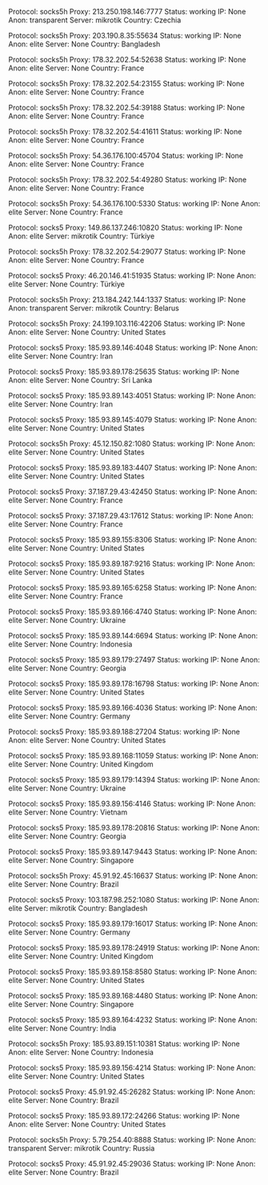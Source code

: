 Protocol: socks5h
Proxy: 213.250.198.146:7777
Status: working
IP: None
Anon: transparent
Server: mikrotik
Country: Czechia

Protocol: socks5h
Proxy: 203.190.8.35:55634
Status: working
IP: None
Anon: elite
Server: None
Country: Bangladesh

Protocol: socks5h
Proxy: 178.32.202.54:52638
Status: working
IP: None
Anon: elite
Server: None
Country: France

Protocol: socks5h
Proxy: 178.32.202.54:23155
Status: working
IP: None
Anon: elite
Server: None
Country: France

Protocol: socks5h
Proxy: 178.32.202.54:39188
Status: working
IP: None
Anon: elite
Server: None
Country: France

Protocol: socks5h
Proxy: 178.32.202.54:41611
Status: working
IP: None
Anon: elite
Server: None
Country: France

Protocol: socks5h
Proxy: 54.36.176.100:45704
Status: working
IP: None
Anon: elite
Server: None
Country: France

Protocol: socks5h
Proxy: 178.32.202.54:49280
Status: working
IP: None
Anon: elite
Server: None
Country: France

Protocol: socks5h
Proxy: 54.36.176.100:5330
Status: working
IP: None
Anon: elite
Server: None
Country: France

Protocol: socks5
Proxy: 149.86.137.246:10820
Status: working
IP: None
Anon: elite
Server: mikrotik
Country: Türkiye

Protocol: socks5h
Proxy: 178.32.202.54:29077
Status: working
IP: None
Anon: elite
Server: None
Country: France

Protocol: socks5
Proxy: 46.20.146.41:51935
Status: working
IP: None
Anon: elite
Server: None
Country: Türkiye

Protocol: socks5h
Proxy: 213.184.242.144:1337
Status: working
IP: None
Anon: transparent
Server: mikrotik
Country: Belarus

Protocol: socks5h
Proxy: 24.199.103.116:42206
Status: working
IP: None
Anon: elite
Server: None
Country: United States

Protocol: socks5
Proxy: 185.93.89.146:4048
Status: working
IP: None
Anon: elite
Server: None
Country: Iran

Protocol: socks5
Proxy: 185.93.89.178:25635
Status: working
IP: None
Anon: elite
Server: None
Country: Sri Lanka

Protocol: socks5
Proxy: 185.93.89.143:4051
Status: working
IP: None
Anon: elite
Server: None
Country: Iran

Protocol: socks5
Proxy: 185.93.89.145:4079
Status: working
IP: None
Anon: elite
Server: None
Country: United States

Protocol: socks5h
Proxy: 45.12.150.82:1080
Status: working
IP: None
Anon: elite
Server: None
Country: United States

Protocol: socks5
Proxy: 185.93.89.183:4407
Status: working
IP: None
Anon: elite
Server: None
Country: United States

Protocol: socks5
Proxy: 37.187.29.43:42450
Status: working
IP: None
Anon: elite
Server: None
Country: France

Protocol: socks5
Proxy: 37.187.29.43:17612
Status: working
IP: None
Anon: elite
Server: None
Country: France

Protocol: socks5
Proxy: 185.93.89.155:8306
Status: working
IP: None
Anon: elite
Server: None
Country: United States

Protocol: socks5
Proxy: 185.93.89.187:9216
Status: working
IP: None
Anon: elite
Server: None
Country: United States

Protocol: socks5
Proxy: 185.93.89.165:6258
Status: working
IP: None
Anon: elite
Server: None
Country: France

Protocol: socks5
Proxy: 185.93.89.166:4740
Status: working
IP: None
Anon: elite
Server: None
Country: Ukraine

Protocol: socks5
Proxy: 185.93.89.144:6694
Status: working
IP: None
Anon: elite
Server: None
Country: Indonesia

Protocol: socks5
Proxy: 185.93.89.179:27497
Status: working
IP: None
Anon: elite
Server: None
Country: Georgia

Protocol: socks5
Proxy: 185.93.89.178:16798
Status: working
IP: None
Anon: elite
Server: None
Country: United States

Protocol: socks5
Proxy: 185.93.89.166:4036
Status: working
IP: None
Anon: elite
Server: None
Country: Germany

Protocol: socks5
Proxy: 185.93.89.188:27204
Status: working
IP: None
Anon: elite
Server: None
Country: United States

Protocol: socks5
Proxy: 185.93.89.168:11059
Status: working
IP: None
Anon: elite
Server: None
Country: United Kingdom

Protocol: socks5
Proxy: 185.93.89.179:14394
Status: working
IP: None
Anon: elite
Server: None
Country: Ukraine

Protocol: socks5
Proxy: 185.93.89.156:4146
Status: working
IP: None
Anon: elite
Server: None
Country: Vietnam

Protocol: socks5
Proxy: 185.93.89.178:20816
Status: working
IP: None
Anon: elite
Server: None
Country: Georgia

Protocol: socks5
Proxy: 185.93.89.147:9443
Status: working
IP: None
Anon: elite
Server: None
Country: Singapore

Protocol: socks5h
Proxy: 45.91.92.45:16637
Status: working
IP: None
Anon: elite
Server: None
Country: Brazil

Protocol: socks5
Proxy: 103.187.98.252:1080
Status: working
IP: None
Anon: elite
Server: mikrotik
Country: Bangladesh

Protocol: socks5
Proxy: 185.93.89.179:16017
Status: working
IP: None
Anon: elite
Server: None
Country: Germany

Protocol: socks5
Proxy: 185.93.89.178:24919
Status: working
IP: None
Anon: elite
Server: None
Country: United Kingdom

Protocol: socks5
Proxy: 185.93.89.158:8580
Status: working
IP: None
Anon: elite
Server: None
Country: United States

Protocol: socks5
Proxy: 185.93.89.168:4480
Status: working
IP: None
Anon: elite
Server: None
Country: Singapore

Protocol: socks5
Proxy: 185.93.89.164:4232
Status: working
IP: None
Anon: elite
Server: None
Country: India

Protocol: socks5h
Proxy: 185.93.89.151:10381
Status: working
IP: None
Anon: elite
Server: None
Country: Indonesia

Protocol: socks5
Proxy: 185.93.89.156:4214
Status: working
IP: None
Anon: elite
Server: None
Country: United States

Protocol: socks5
Proxy: 45.91.92.45:26282
Status: working
IP: None
Anon: elite
Server: None
Country: Brazil

Protocol: socks5
Proxy: 185.93.89.172:24266
Status: working
IP: None
Anon: elite
Server: None
Country: United States

Protocol: socks5h
Proxy: 5.79.254.40:8888
Status: working
IP: None
Anon: transparent
Server: mikrotik
Country: Russia

Protocol: socks5
Proxy: 45.91.92.45:29036
Status: working
IP: None
Anon: elite
Server: None
Country: Brazil

